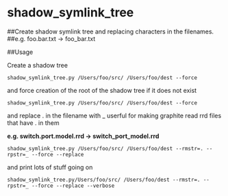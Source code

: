 shadow_symlink_tree
===================
##Create shadow symlink tree and replacing characters in the filenames.
##e.g. foo.bar.txt -> foo_bar.txt


##Usage

Create a shadow tree

`shadow_symlink_tree.py /Users/foo/src/ /Users/foo/dest --force`  

and force creation of the root of the shadow tree if it does not exist

`shadow_symlink_tree.py /Users/foo/src/ /Users/foo/dest --force`  

and replace . in the filename with _
userful for making graphite read rrd files that have . in them 

**e.g. switch.port.model.rrd -> switch_port_model.rrd**
 
`shadow_symlink_tree.py /Users/foo/src/ /Users/foo/dest --rmstr=. --rpstr=_ --force --replace` 

and print lots of stuff going on

`shadow_symlink_tree.py/Users/foo/src/ /Users/foo/dest --rmstr=. --rpstr=_ --force --replace --verbose`


